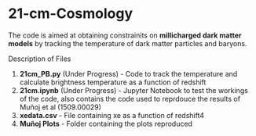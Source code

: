 # 21-cm-Cosmology

The code is aimed at obtaining constrainits on **millicharged dark matter models** by tracking the temperature of dark matter particles and baryons.

Description of Files

1. **21cm_PB.py** (Under Progress) - Code to track the temperature and calculate brightness temperature as a function of redshift
2. **21cm.ipynb** (Under Progress) - Jupyter Notebook to test the workings of the code, also contains the code used to reprdouce the results of Muñoj et al (1509.00029)
3. **xedata.csv** - File containing xe as a function of redshift4
4. **Muñoj Plots** - Folder containing the plots reproduced
